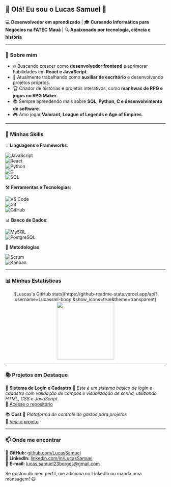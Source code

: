 ## 👋 Olá! Eu sou o Lucas Samuel 🚀

💻 **Desenvolvedor em aprendizado** | 🎓 **Cursando Informática para Negócios na FATEC Mauá** | 🔍 **Apaixonado por tecnologia, ciência e história**

---

### 🚀 **Sobre mim**

- 🔥 Buscando crescer como **desenvolvedor frontend** e aprimorar habilidades em **React e JavaScript**.
- 🎯 Atualmente trabalhando como **auxiliar de escritório** e desenvolvendo projetos próprios.
- 🏆 Criador de histórias e projetos interativos, como **manhwas de RPG e jogos no RPG Maker**.
- 📚 Sempre aprendendo mais sobre **SQL, Python, C e desenvolvimento de software**.
- 🎮 Amo jogar **Valorant, League of Legends e Age of Empires**.

---

### 🚀 **Minhas Skills**

💡 **Linguagens e Frameworks**:

![JavaScript](https://img.shields.io/badge/-JavaScript-F7DF1E?style=flat&logo=javascript&logoColor=black)  
![React](https://img.shields.io/badge/-React-61DAFB?style=flat&logo=react&logoColor=black)  
![Python](https://img.shields.io/badge/-Python-3776AB?style=flat&logo=python&logoColor=white)  
![C](https://img.shields.io/badge/-C-A8B9CC?style=flat&logo=c&logoColor=black)  
![SQL](https://img.shields.io/badge/-SQL-4479A1?style=flat&logo=mysql&logoColor=white)  

🛠️ **Ferramentas e Tecnologias**:

![VS Code](https://img.shields.io/badge/-VS%20Code-007ACC?style=flat&logo=visual-studio-code&logoColor=white)  
![Git](https://img.shields.io/badge/-Git-F05032?style=flat&logo=git&logoColor=white)  
![GitHub](https://img.shields.io/badge/-GitHub-181717?style=flat&logo=github&logoColor=white)  

📊 **Banco de Dados**:

![MySQL](https://img.shields.io/badge/-MySQL-4479A1?style=flat&logo=mysql&logoColor=white)  
![PostgreSQL](https://img.shields.io/badge/-PostgreSQL-336791?style=flat&logo=postgresql&logoColor=white)  

🔗 **Metodologias**:

![Scrum](https://img.shields.io/badge/-Scrum-6DB33F?style=flat&logo=scrumalliance&logoColor=white)  
![Kanban](https://img.shields.io/badge/-Kanban-0052CC?style=flat&logo=trello&logoColor=white)  

---

### 📊 **Minhas Estatísticas**

<div align="center">
   ![Luscas's GitHub stats](https://github-readme-stats.vercel.app/api?username=Lucassml-boop
&show_icons=true&theme=transparent)

  <img height="180em" src="https://github-readme-stats.vercel.app/api/top-langs/?username=Lucassml-boop&layout=compact&langs_count=7&theme=dracula"/>
</div>

---

### 📚 **Projetos em Destaque**

🚀 **Sistema de Login e Cadastro** 
📌 *Este é um sistema básico de login e cadastro com validação de campos e visualização de senha, utilizando HTML, CSS e JavaScript.*  
🔗 [Acesse o repositório](https://github.com/Lucassml-boop/Estudos-e-Projetos-com-JavaScript-Manipula-o-de-Classes-CSS-com-Eventos.git)

📚 **Cost** 
📌 *Plataforma de controle de gastos para projetos*  
🔗 [Veja o projeto]([https://github.com/LucasSamuel/RPG-Game](https://github.com/Lucassml-boop/Costs.git))

---

### 📫 **Onde me encontrar**

🔹 **GitHub:** [github.com/LucasSamuel](https://github.com/LucasSamuel)  
🔹 **LinkedIn:** [linkedin.com/in/LucasSamuel](https://www.linkedin.com/in/LucasSamuel)  
🔹 **E-mail:** lucas.samuel23borges@gmail.com  

Se gostou do meu perfil, me adiciona no LinkedIn ou manda uma mensagem! 😃
